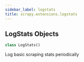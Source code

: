 ```yaml
---
sidebar_label: logstats
title: scrapy.extensions.logstats
---
```


## LogStats Objects

```python
class LogStats()
```

Log basic scraping stats periodically

